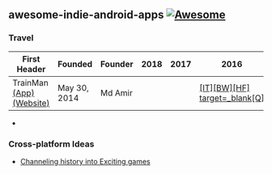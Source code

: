 ## awesome-indie-android-apps      [![Awesome](https://awesome.re/badge.svg)](https://awesome.re)




### Travel 

First Header | Founded | Founder | 2018 | 2017 | 2016 | 2015 | 2014 | 2013
------------ | -------------| -------------| -------------| -------------| -------------| -------------| -------------|-------------
TrainMan [(App)]("https://play.google.com/store/apps/details?id=in.trainman.trainmanandroidapp) [(Website)](https://play.google.com/store/apps/details?id=in.trainman.trainmanandroidapp)  |  May 30, 2014 | Md Amir| ||[[IT]](https://www.indiatoday.in/travel/travel-experts/story/4-apps-that-make-train-travel-better-trainmain-travelkhana-railyatri-ticket-jugaad-indian-railways-irctc-315439-2016-03-30)[[BW]](http://bwdisrupt.businessworld.in/article/Trainman-An-Online-Platform-Making-Indian-Railways-Services-Easier-and-Disruptive/03-08-2016-103992/)[[HF] target=_blank](https://www.huffingtonpost.in/2015/06/25/awesome-irctc-lifehack_n_7652048.html)[[Q]](https://www.huffingtonpost.in/2015/06/25/awesome-irctc-lifehack_n_7652048.html)|[[ND]](https://gadgets.ndtv.com/internet/features/nine-simple-tips-to-make-your-irctc-experience-a-little-bit-less-painful-723823?pfrom=home-indepth)|[[YS]](https://yourstory.com/2014/08/trainman-confirmed-reservation/)[[NM]](https://www.thenewsminute.com/technologies/81)[[TK]](http://trak.in/tags/business/2014/07/10/trainman-predicts-confirmation-irctc-train-tickets/)| 
- 
  

### Cross-platform Ideas
 - [Channeling history into Exciting games](https://www.pcgamer.com/indie-developers-in-india-are-channeling-their-history-into-exciting-new-games/)
 
